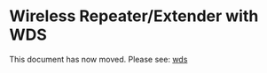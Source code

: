 # Wireless Repeater/Extender with WDS

This document has now moved. Please see: [wds](/docs/guide-user/network/wifi/wifiextenders/wds "docs:guide-user:network:wifi:wifiextenders:wds")
